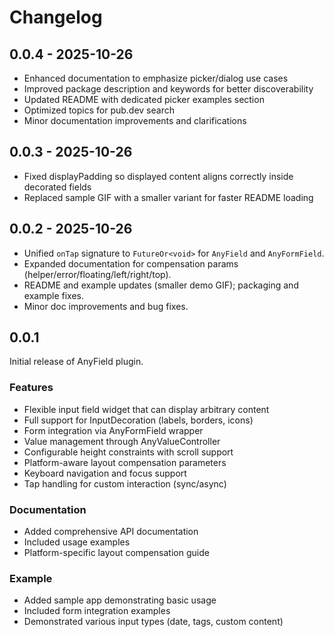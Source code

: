 # Changelog

## 0.0.4 - 2025-10-26

- Enhanced documentation to emphasize picker/dialog use cases
- Improved package description and keywords for better discoverability
- Updated README with dedicated picker examples section
- Optimized topics for pub.dev search
- Minor documentation improvements and clarifications

## 0.0.3 - 2025-10-26

- Fixed displayPadding so displayed content aligns correctly inside decorated fields
- Replaced sample GIF with a smaller variant for faster README loading

## 0.0.2 - 2025-10-26

- Unified `onTap` signature to `FutureOr<void>` for `AnyField` and `AnyFormField`.
- Expanded documentation for compensation params (helper/error/floating/left/right/top).
- README and example updates (smaller demo GIF); packaging and example fixes.
- Minor doc improvements and bug fixes.

## 0.0.1

Initial release of AnyField plugin.

### Features
* Flexible input field widget that can display arbitrary content
* Full support for InputDecoration (labels, borders, icons)
* Form integration via AnyFormField wrapper
* Value management through AnyValueController
* Configurable height constraints with scroll support
* Platform-aware layout compensation parameters
* Keyboard navigation and focus support
* Tap handling for custom interaction (sync/async)

### Documentation
* Added comprehensive API documentation
* Included usage examples
* Platform-specific layout compensation guide

### Example
* Added sample app demonstrating basic usage
* Included form integration examples
* Demonstrated various input types (date, tags, custom content)
